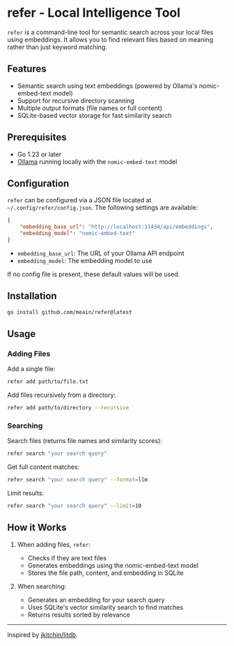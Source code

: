 # refer - Local Intelligence Tool

`refer` is a command-line tool for semantic search across your local files using embeddings. It allows you to find relevant files based on meaning rather than just keyword matching.

## Features

- Semantic search using text embeddings (powered by Ollama's nomic-embed-text model)
- Support for recursive directory scanning
- Multiple output formats (file names or full content)
- SQLite-based vector storage for fast similarity search

## Prerequisites

- Go 1.23 or later
- [Ollama](https://ollama.ai) running locally with the `nomic-embed-text` model

## Configuration

`refer` can be configured via a JSON file located at `~/.config/refer/config.json`. The following settings are available:

```json
{
    "embedding_base_url": "http://localhost:11434/api/embeddings",
    "embedding_model": "nomic-embed-text"
}
```

- `embedding_base_url`: The URL of your Ollama API endpoint
- `embedding_model`: The embedding model to use

If no config file is present, these default values will be used.

## Installation

```bash
go install github.com/meain/refer@latest
```

## Usage

### Adding Files

Add a single file:
```bash
refer add path/to/file.txt
```

Add files recursively from a directory:
```bash
refer add path/to/directory --recursive
```

### Searching

Search files (returns file names and similarity scores):
```bash
refer search "your search query"
```

Get full content matches:
```bash
refer search "your search query" --format=llm
```

Limit results:
```bash
refer search "your search query" --limit=10
```

## How it Works

1. When adding files, `refer`:
   - Checks if they are text files
   - Generates embeddings using the nomic-embed-text model
   - Stores the file path, content, and embedding in SQLite

2. When searching:
   - Generates an embedding for your search query
   - Uses SQLite's vector similarity search to find matches
   - Returns results sorted by relevance

---

Inspired by [jkitchin/litdb](https://github.com/jkitchin/litdb).
